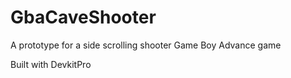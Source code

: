 # GbaCaveShooter
A prototype for a side scrolling shooter Game Boy Advance game

Built with DevkitPro
